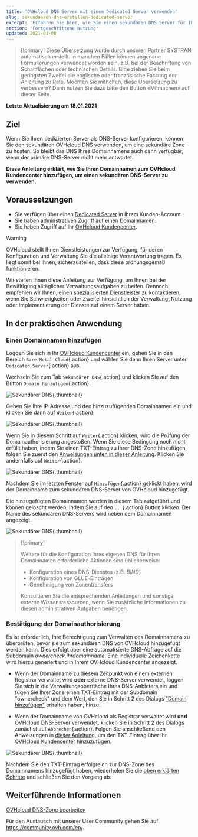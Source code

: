 ```yaml
---
title: 'OVHcloud DNS Server mit einem Dedicated Server verwenden'
slug: sekundaeren-dns-erstellen-dedicated-server
excerpt: 'Erfahren Sie hier, wie Sie einen sekundären DNS Server für Ihren Dedicated Server einrichten'
section: 'Fortgeschrittene Nutzung'
updated: 2021-01-08
---
```


> [!primary]
> Diese Übersetzung wurde durch unseren Partner SYSTRAN automatisch erstellt. In manchen Fällen können ungenaue Formulierungen verwendet worden sein, z.B. bei der Beschriftung von Schaltflächen oder technischen Details. Bitte ziehen Sie beim geringsten Zweifel die englische oder französische Fassung der Anleitung zu Rate. Möchten Sie mithelfen, diese Übersetzung zu verbessern? Dann nutzen Sie dazu bitte den Button «Mitmachen» auf dieser Seite.
>

**Letzte Aktualisierung am 18.01.2021**

## Ziel

Wenn Sie Ihren dedizierten Server als DNS-Server konfigurieren, können Sie den sekundären OVHcloud DNS verwenden, um eine sekundäre Zone zu hosten. So bleibt das DNS Ihres Domainnamens auch dann verfügbar, wenn der primäre DNS-Server nicht mehr antwortet.

**Diese Anleitung erklärt, wie Sie Ihren Domainnamen zum OVHcloud Kundencenter hinzufügen, um einen sekundären DNS-Server zu verwenden.**


## Voraussetzungen

- Sie verfügen über einen [Dedicated Server](https://www.ovhcloud.com/de/bare-metal/) in Ihrem Kunden-Account.
- Sie haben adminstrativen Zugriff auf einen [Domainnamen](https://www.ovhcloud.com/de/domains/).
- Sie haben Zugriff auf Ihr [OVHcloud Kundencenter](https://www.ovh.com/auth/?action=gotomanager&from=https://www.ovh.de/&ovhSubsidiary=de).

> [!warning]
>
> OVHcloud stellt Ihnen Dienstleistungen zur Verfügung, für deren Konfiguration und Verwaltung Sie die alleinige Verantwortung tragen. Es liegt somit bei Ihnen, sicherzustellen, dass diese ordnungsgemäß funktionieren.
> 
> Wir stellen Ihnen diese Anleitung zur Verfügung, um Ihnen bei der Bewältigung alltäglicher Verwaltungsaufgaben zu helfen. Dennoch empfehlen wir Ihnen, einen [spezialisierten Dienstleister](https://partner.ovhcloud.com/de/directory/) zu kontaktieren, wenn Sie Schwierigkeiten oder Zweifel hinsichtlich der Verwaltung, Nutzung oder Implementierung der Dienste auf einem Server haben.
> 


## In der praktischen Anwendung

### Einen Domainnamen hinzufügen <a name="addingdomain"></a>

Loggen Sie sich in Ihr [OVHcloud Kundencenter](https://www.ovh.com/auth/?action=gotomanager&from=https://www.ovh.de/&ovhSubsidiary=de) ein, gehen Sie in den Bereich `Bare Metal Cloud`{.action} und wählen Sie dann Ihren Server unter `Dedicated Server`{.action} aus.

Wechseln Sie zum Tab `Sekundärer DNS`{.action} und klicken Sie auf den Button `Domain hinzufügen`{.action}.

![Sekundärer DNS](images/cp-01.png){.thumbnail}

Geben Sie Ihre IP-Adresse und den hinzuzufügenden Domainnamen ein und klicken Sie dann auf `Weiter`{.action}.

![Sekundärer DNS](images/cp-02.png){.thumbnail}

Wenn Sie in diesem Schritt auf `Weiter`{.action} klicken, wird die Prüfung der Domainauthorisierung angestoßen. Wenn Sie diese Bedingung noch nicht erfüllt haben, indem Sie einen TXT-Eintrag zu Ihrer DNS-Zone hinzufügen, folgen Sie zuerst den [Anweisungen unten in dieser Anleitung](#verifyingdomain). Klicken Sie andernfalls auf `Weiter`{.action}.

![Sekundärer DNS](images/cp-03.png){.thumbnail}

Nachdem Sie im letzten Fenster auf `Hinzufügen`{.action} geklickt haben, wird der Domainname zum sekundären DNS-Server von OVHcloud hinzugefügt.

Die hinzugefügten Domainnamen werden in diesem Tab aufgeführt und können gelöscht werden, indem Sie auf den `...`{.action} Button klicken. Der Name des sekundären DNS-Servers wird neben dem Domainnamen angezeigt.

![Sekundärer DNS](images/cp-05.png){.thumbnail}

> [!primary]
>
> Weitere für die Konfiguration Ihres eigenen DNS für Ihren Domainnamen erforderliche Aktionen sind üblicherweise:
>
> - Konfiguration eines DNS-Dienstes (z.B. *BIND*)
> - Konfiguration von GLUE-Einträgen
> - Genehmigung von Zonentransfers
>
> Konsultieren Sie die entsprechenden Anleitungen und sonstige externe Wissensressourcen, wenn Sie zusätzliche Informationen zu diesen administrativen Aufgaben benötigen.

### Bestätigung der Domainauthorisierung <a name="verifyingdomain"></a>

Es ist erforderlich, Ihre Berechtigung zum Verwalten des Domainnamens zu überprüfen, bevor sie zum sekundären DNS von OVHcloud hinzugefügt werden kann. Dies erfolgt über eine automatisierte DNS-Abfrage auf die Subdomain *ownercheck.ihrdomainname*. Eine individuelle Zeichenkette wird hierzu generiert und in Ihrem OVHcloud Kundencenter angezeigt.

- Wenn der Domainname zu diesem Zeitpunkt von einem externen Registrar verwaltet wird **oder** externe DNS-Server verwendet, loggen Sie sich in die Verwaltungsoberfläche Ihres DNS-Anbieters ein und fügen Sie Ihrer Zone einen TXT-Eintrag mit der Subdomain "ownercheck" und dem Wert, den Sie in Schritt 2 des Dialogs ["Domain hinzufügen"](#addingdomain) erhalten haben, hinzu.

- Wenn der Domainname von OVHcloud als Registrar verwaltet wird **und** OVHcloud DNS-Server verwendet, klicken Sie in Schritt 2 des Dialogs zunächst auf `Abbrechen`{.action}. Folgen Sie anschließend den Anweisungen in [dieser Anleitung](../../domains/webhosting_bearbeiten_der_dns_zone/), um den TXT-Eintrag über Ihr [OVHcloud Kundencenter](https://www.ovh.com/auth/?action=gotomanager&from=https://www.ovh.de/&ovhSubsidiary=de) hinzuzufügen.

![Sekundärer DNS](images/cp-04.png){.thumbnail}

Nachdem Sie den TXT-Eintrag erfolgreich zur DNS-Zone des Domainnamens hinzugefügt haben, wiederholen Sie die [oben erklärten Schritte](#addingdomain) und schließen Sie den Vorgang ab.

## Weiterführende Informationen

[OVHcloud DNS-Zone bearbeiten](../../domains/webhosting_bearbeiten_der_dns_zone/)

Für den Austausch mit unserer User Community gehen Sie auf <https://community.ovh.com/en/>.